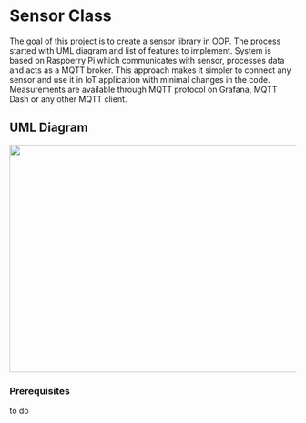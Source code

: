 # Sensor Class
The goal of this project is to create a sensor library in OOP. The process started with UML diagram and list of features to implement. System is based on Raspberry Pi which communicates with sensor, processes data and acts as a MQTT broker. This approach makes it simpler to connect any sensor and use it in IoT application with minimal changes in the code. Measurements are available through MQTT protocol on Grafana, MQTT Dash or any other MQTT client.

## UML Diagram

<a href="url"><img src="https://github.com/Fysek/SensorClass/blob/master/SensorClassUML.PNG" height="400" width="617" ></a>

### Prerequisites

to do
